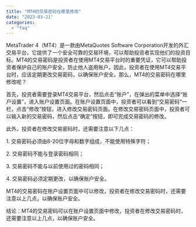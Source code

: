 ```yaml
---
title: "MT4的交易密码在哪里修改"
date: "2023-03-21"
categories: 
  - "faq"
---
```


MetaTrader 4（MT4）是一款由MetaQuotes Software Corporation开发的外汇交易平台，它提供了一个安全可靠的交易环境，可以帮助投资者实现他们的投资目标。MT4的交易密码是投资者在使用MT4交易平台时的重要凭证，它可以帮助投资者保护自己的账户安全，防止他人盗用账户。因此，投资者在使用MT4交易平台时，应该定期更改交易密码，以确保账户安全。那么，MT4的交易密码在哪里修改呢？

首先，投资者需要登录MT4交易平台，然后点击“账户”，在弹出的菜单中选择“账户设置”，进入账户设置页面。在账户设置页面中，投资者可以看到“交易密码”一栏，点击“修改”按钮，进入修改交易密码页面。在修改交易密码页面中，投资者可以输入新的交易密码，然后点击“确定”按钮，即可完成交易密码的修改。

此外，投资者在修改交易密码时，还需要注意以下几点：

1\. 交易密码必须由8-20位字母和数字组成，不能使用特殊字符；

2\. 交易密码不能与登录密码相同；

3\. 交易密码不能与以前使用过的密码相同；

4\. 交易密码必须定期更改，以确保账户安全。

MT4的交易密码在账户设置页面中可以修改，投资者在修改交易密码时，还需要注意以上几点，以确保账户安全。

结论：MT4的交易密码可以在账户设置页面中修改，投资者在修改交易密码时，还需要注意以上几点，以确保账户安全。
